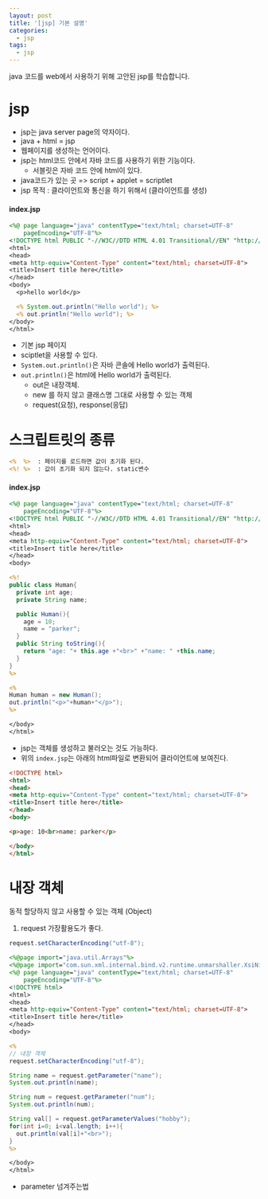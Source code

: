 ```yaml
---
layout: post
title: '[jsp] 기본 설명'
categories:
  - jsp
tags:
  - jsp
---
```


java 코드를 web에서 사용하기 위해 고안된 jsp를 학습합니다.




# jsp



- jsp는 java server page의 약자이다.
- java + html = jsp
- 웹페이지를 생성하는 언어이다.
- jsp는 html코드 안에서 자바 코드를 사용하기 위한 기능이다.
  - 서블릿은 자바 코드 안에 html이 있다.
- java코드가 있는 곳 => script + applet = scriptlet
- jsp 목적 : 클라이언트와 통신을 하기 위해서 (클라이언트를 생성)




#### index.jsp


```jsp
<%@ page language="java" contentType="text/html; charset=UTF-8"
    pageEncoding="UTF-8"%>
<!DOCTYPE html PUBLIC "-//W3C//DTD HTML 4.01 Transitional//EN" "http://www.w3.org/TR/html4/loose.dtd">
<html>
<head>
<meta http-equiv="Content-Type" content="text/html; charset=UTF-8">
<title>Insert title here</title>
</head>
<body>
  <p>hello world</p>

  <% System.out.println("Hello world"); %>
  <% out.println("Hello world"); %>
</body>
</html>
```

- 기본 jsp 페이지
- sciptlet을 사용할 수 있다.
- ```System.out.println()```은 자바 콘솔에 Hello world가 출력된다.
- ```out.println()```은 html에 Hello world가 출력된다.
  - out은 내장객체.
  - new 를 하지 않고 클래스명 그대로 사용할 수 있는 객체
  - request(요청), response(응답)




# 스크립트릿의 종류

```jsp
<%  %>  : 페이지를 로드하면 값이 초기화 된다.
<%! %>  : 값이 초기화 되지 않는다. static변수
```

#### index.jsp


```jsp
<%@ page language="java" contentType="text/html; charset=UTF-8"
    pageEncoding="UTF-8"%>
<!DOCTYPE html PUBLIC "-//W3C//DTD HTML 4.01 Transitional//EN" "http://www.w3.org/TR/html4/loose.dtd">
<html>
<head>
<meta http-equiv="Content-Type" content="text/html; charset=UTF-8">
<title>Insert title here</title>
</head>
<body>

<%!
public class Human{
  private int age;
  private String name;

  public Human(){
  	age = 10;
  	name = "parker";
  }
  public String toString(){
  	return "age: "+ this.age +"<br>" +"name: " +this.name;
  }
}
%>

<%
Human human = new Human();
out.println("<p>"+human+"</p>");
%>

</body>
</html>
```

- jsp는 객체를 생성하고 불러오는 것도 가능하다.
- 위의 ```index.jsp```는 아래의 html파일로 변환되어 클라이언트에 보여진다.



```html
<!DOCTYPE html>
<html>
<head>
<meta http-equiv="Content-Type" content="text/html; charset=UTF-8">
<title>Insert title here</title>
</head>
<body>

<p>age: 10<br>name: parker</p>

</body>
</html>
```





# 내장 객체

동적 할당하지 않고 사용할 수 있는 객체 (Object)


1. request  가장활용도가 좋다.

```java
request.setCharacterEncoding("utf-8");
```


```jsp
<%@page import="java.util.Arrays"%>
<%@page import="com.sun.xml.internal.bind.v2.runtime.unmarshaller.XsiNilLoader.Array"%>
<%@ page language="java" contentType="text/html; charset=UTF-8"
    pageEncoding="UTF-8"%>
<!DOCTYPE html>
<html>
<head>
<meta http-equiv="Content-Type" content="text/html; charset=UTF-8">
<title>Insert title here</title>
</head>
<body>

<%
// 내장 객체
request.setCharacterEncoding("utf-8");

String name = request.getParameter("name");
System.out.println(name);

String num = request.getParameter("num");
System.out.println(num);

String val[] = request.getParameterValues("hobby");
for(int i=0; i<val.length; i++){
  out.println(val[i]+"<br>");
}
%>

</body>
</html>
```

- parameter 넘겨주는법
